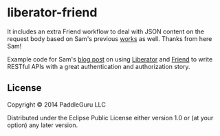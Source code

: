 # liberator-friend

It includes an extra Friend workflow to deal with JSON content on the request body based on Sam's previous [works](https://gist.github.com/sritchie/7552129) as well. Thanks from here Sam!

Example code for Sam's [blog post](http://sritchie.github.io/2014/01/17/api-authentication-with-liberator-and-friend/) on using [Liberator](https://github.com/clojure-liberator/liberator) and [Friend](https://github.com/cemerick/friend) to write RESTful APIs with a great authentication and authorization story.

## License

Copyright © 2014 PaddleGuru LLC

Distributed under the Eclipse Public License either version 1.0 or (at your option) any later version.
